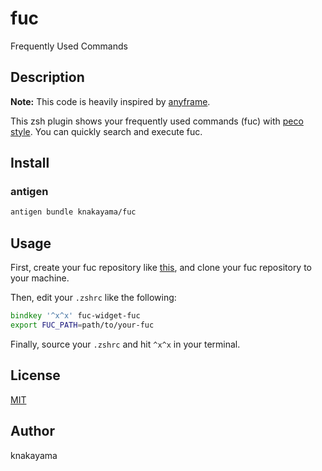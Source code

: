 fuc
===

Frequently Used Commands

## Description

**Note:** This code is heavily inspired by [anyframe](https://github.com/mollifier/anyframe).

This zsh plugin shows your frequently used commands (fuc) with [peco style](https://github.com/peco/peco). You can quickly search and execute fuc.

## Install

### antigen

```bash
antigen bundle knakayama/fuc
```

## Usage

First, create your fuc repository like [this](https://github.com/knakayama/my-fuc), and clone your fuc repository to your machine.

Then, edit your `.zshrc` like the following:

```zsh
bindkey '^x^x' fuc-widget-fuc
export FUC_PATH=path/to/your-fuc
```

Finally, source your `.zshrc` and hit `^x^x` in your terminal.

## License

[MIT](https://github.com/knakayama/fuc/blob/master/LICENSE)

## Author

knakayama
